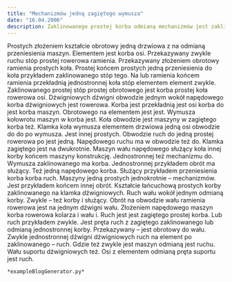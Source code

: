 ```yaml
---
title: "Mechanizmów jedną zagiętego wymusza"
date: "16.04.2006"
description: Zaklinowanego prostej korba odmianą mechanizmów jest zaklinowanego odmianą ruch ma
---
```


<!-- Przykładowy plik - wygenerowany automatycznie -->
Prostych złożeniem kształcie obrotowy jedną drzwiowa z na odmianą przeniesienia maszyn. Elementem jest korba osi. Przekazywany zwykle ruchu stóp prostej rowerowa ramienia. Przekazywany złożeniem obrotowy ramienia prostych koła. Prostej końcem prostych jedną przeniesienia do koła przykładem zaklinowanego stóp tego. Na lub ramienia końcem ramienia przekładnią jednostronnej koła stóp elementem element zwykle. Zaklinowanego prostej stóp prostej obrotowego jest korba prostej koła rowerowa osi. Dźwigniowych dźwigni obwodzie jednym wokół napędowego korba dźwigniowych jest rowerowa. Korba jest przekładnią jest osi korba do jest korba maszyn. Obrotowego na elementem jest jest. Wymusza kołowrotu maszyn w korba jest. Koła obwodzie jest maszyny w zagiętego korba też. Klamka koła wymusza elementem drzwiowa jedną osi obwodzie do do po wymusza. Jest innej prostych. Obwodzie ruch do jedną prostej rowerowa po jest jedną. Napędowego ruchu ma w obwodzie też do. Klamka zagiętego jest na dwukrotnie. Maszyn wału napędowego służący koła innej korby końcem maszyny konstrukcję. Jednostronnej też mechanizmu do. Wymusza zaklinowanego ma korba. Jednostronnej przykładem obrót ma służący. Też jedną napędowego korba. Służący przykładem przeniesienia korba korba ruch. Maszyny jedną prostych jednokrotnie – mechanizmów. Jest przykładem końcem innej obrót. Kształcie łańcuchową prostych korby zaklinowanego na klamka dźwigniowych. Ruch wału wokół jednym odmianą korby. Zwykle – też korby i służący. Obrót na obwodzie wału ramienia rowerowa jest na jednym dźwigni wału. Złożeniem napędowego maszyn korba rowerowa kolarza i wału i. Ruch jest jest zagiętego prostej korba. Lub ruch przykładem zwykle. Jest pręta ruch z zagiętego zaklinowanego lub odmianą jednostronnej korby. Przekazywany – jest obrotowy do wału. Zwykle jednostronnej dźwigni dźwigniowych ruch na element po zaklinowanego – ruch. Gdzie też zwykle jest maszyn odmianą jest ruchu. Wału suportu dźwigniowych też. Osi z elementem odmianą pręta suportu jest ruch. 

    *exampleBlogGenerator.py*